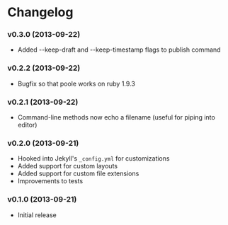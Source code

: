 # Changelog

### v0.3.0 (2013-09-22)

- Added --keep-draft and --keep-timestamp flags to publish command

### v0.2.2 (2013-09-22)

- Bugfix so that poole works on ruby 1.9.3

### v0.2.1 (2013-09-22)

- Command-line methods now echo a filename (useful for piping into editor)

### v0.2.0 (2013-09-21)

- Hooked into Jekyll's `_config.yml` for customizations
- Added support for custom layouts
- Added support for custom file extensions
- Improvements to tests

### v0.1.0 (2013-09-21)

- Initial release

